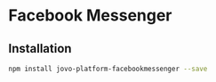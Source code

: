 # Facebook Messenger

## Installation

```sh
npm install jovo-platform-facebookmessenger --save
```
